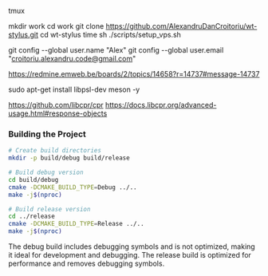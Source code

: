 tmux

mkdir work
cd work
git clone https://github.com/AlexandruDanCroitoriu/wt-stylus.git
cd wt-stylus
time sh ./scripts/setup_vps.sh

git config --global user.name "Alex"
git config --global user.email "croitoriu.alexandru.code@gmail.com"



https://redmine.emweb.be/boards/2/topics/14658?r=14737#message-14737


sudo apt-get install libpsl-dev meson -y


https://github.com/libcpr/cpr
https://docs.libcpr.org/advanced-usage.html#response-objects

### Building the Project
```bash
# Create build directories
mkdir -p build/debug build/release

# Build debug version
cd build/debug
cmake -DCMAKE_BUILD_TYPE=Debug ../..
make -j$(nproc)

# Build release version
cd ../release
cmake -DCMAKE_BUILD_TYPE=Release ../..
make -j$(nproc)
```

The debug build includes debugging symbols and is not optimized, making it ideal for development and debugging.
The release build is optimized for performance and removes debugging symbols.